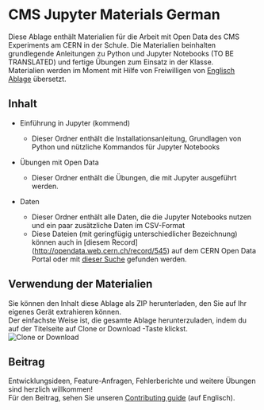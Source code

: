 # CMS Jupyter Materials German

Diese Ablage enthält Materialien für die Arbeit mit Open Data des CMS Experiments am CERN in der Schule.
Die Materialien beinhalten grundlegende Anleitungen zu Python und Jupyter Notebooks (TO BE TRANSLATED) und fertige Übungen zum Einsatz in der Klasse. <br>
Materialien werden im Moment mit Hilfe von Freiwilligen von [Englisch Ablage](https://github.com/cms-opendata-education/cms-jupyter-materials-english) übersetzt.

## Inhalt
- Einführung in Jupyter (kommend) <br>
  - Dieser Ordner enthält die Installationsanleitung, Grundlagen von Python und nützliche Kommandos für Jupyter Notebooks

- Übungen mit Open Data
  - Dieser Ordner enthält die Übungen, die mit Jupyter ausgeführt werden.

- Daten
  - Dieser Ordner enthält alle Daten, die die Jupyter Notebooks nutzen und ein paar zusätzliche Daten im CSV-Format
  - Diese Dateien (mit geringfügig unterschiedlicher Bezeichnung) können auch in [diesem Record] (http://opendata.web.cern.ch/record/545) auf dem CERN Open Data Portal oder mit [dieser Suche](http://opendata.web.cern.ch/search?page=1&size=20&q=&subtype=Derived&type=Dataset&experiment=CMS&file_type=csv) gefunden werden.

## Verwendung der Materialien
Sie können den Inhalt diese Ablage als ZIP herunterladen, den Sie auf Ihr eigenes Gerät extrahieren können. <br>
Der einfachste Weise ist, die gesamte Ablage herunterzuladen, indem du auf der Titelseite auf Clone or Download -Taste klickst. <br>
![Clone or Download](https://github.com/cms-opendata-education/cms-opendata-education/blob/master/download.png)

## Beitrag
Entwicklungsideen, Feature-Anfragen, Fehlerberichte und weitere Übungen sind herzlich willkommen! <br>
Für den Beitrag, sehen Sie unseren [Contributing guide](https://github.com/cms-opendata-education/cms-opendata-education/blob/master/Contributing.rst) (auf Englisch).
